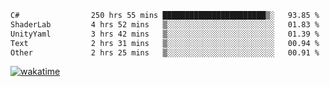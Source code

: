 <!--START_SECTION:waka-->

```txt
C#                250 hrs 55 mins ███████████████████████▒░   93.85 %
ShaderLab         4 hrs 52 mins   ▒░░░░░░░░░░░░░░░░░░░░░░░░   01.83 %
UnityYaml         3 hrs 42 mins   ▒░░░░░░░░░░░░░░░░░░░░░░░░   01.39 %
Text              2 hrs 31 mins   ▒░░░░░░░░░░░░░░░░░░░░░░░░   00.94 %
Other             2 hrs 25 mins   ▒░░░░░░░░░░░░░░░░░░░░░░░░   00.91 %
```

<!--END_SECTION:waka-->
[![wakatime](https://wakatime.com/badge/user/6c2f442e-41b4-42e3-bc06-d5d8203ad1da.svg)](https://wakatime.com/@6c2f442e-41b4-42e3-bc06-d5d8203ad1da)
